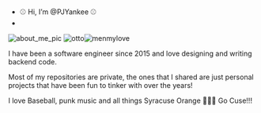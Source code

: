 - ⚾ Hi, I’m @PJYankee ⚾
- 
![about_me_pic](https://github.com/user-attachments/assets/a3bdb3e1-29a3-4523-aea0-7af7b907643c) ![otto](https://user-images.githubusercontent.com/99086883/230986456-6bd509e1-907d-41ee-8529-f11a84ec94cb.jpg)![menmylove](https://github.com/PJYankee/PJYankee/assets/99086883/0e46a704-ef05-4682-8186-da9c9574516e)







I have been a software engineer since 2015 and love designing and writing backend code.  

Most of my repositories are private, the ones that I shared are just personal projects that have been fun to tinker with over the years!

I love Baseball, punk music and all things Syracuse Orange 🍊🍊🍊 Go Cuse!!!

<!---
PJYankee/PJYankee is a ✨ special ✨ repository because its `README.md` (this file) appears on your GitHub profile.
You can click the Preview link to take a look at your changes.
--->
